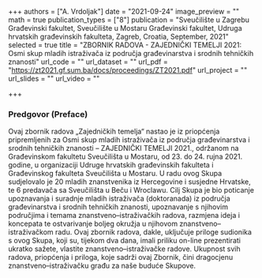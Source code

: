 +++
authors = ["A. Vrdoljak"]
date = "2021-09-24"
image_preview = ""
math = true
publication_types = ["8"]
publication = "Sveučilište u Zagrebu Građevinski fakultet, Sveučilište u Mostaru Građevinski fakultet, Udruga hrvatskih građevinskih fakulteta, Zagreb, Croatia, September, 2021"
selected = true
title = "ZBORNIK RADOVA - ZAJEDNIČKI TEMELJI 2021: Osmi skup mladih istraživača iz područja građevinarstva i srodnih tehničkih znanosti"
url_code = ""
url_dataset = ""
url_pdf = "https://zt2021.gf.sum.ba/docs/proceedings/ZT2021.pdf"
url_project = ""
url_slides = ""
url_video = ""

+++

### Predgovor (Preface)

Ovaj zbornik radova „Zajedničkih temelja“ nastao je iz priopćenja pripremljenih za Osmi skup mladih istraživača iz područja građevinarstva i srodnih tehničkih znanosti – ZAJEDNIČKI TEMELJI 2021., održanom na Građevinskom fakultetu Sveučilišta u Mostaru, od 23. do 24. rujna 2021. godine, u organizaciji Udruge hrvatskih građevinskih fakulteta i Građevinskog fakulteta Sveučilišta u Mostaru. U radu ovog Skupa sudjelovalo je 20 mladih znanstvenika iz Hercegovine i susjedne Hrvatske, te 6 predavača sa Sveučilišta u Beču i Wroclawu. Cilj Skupa je bio poticanje upoznavanja i suradnje mladih istraživača (doktoranada) iz područja građevinarstva i srodnih tehničkih znanosti, upoznavanje s njihovim područjima i temama znanstveno–istraživačkih radova, razmjena ideja i koncepata te ostvarivanje boljeg okružja u njihovom znanstveno–istraživačkom radu. Ovaj zbornik radova, dakle, uključuje priloge sudionika s ovog Skupa, koji su, tijekom dva dana, imali priliku on-line prezentirati ukratko sažete, vlastite znanstveno–istraživačke radove. Ukupnost svih radova, priopćenja i priloga, koje sadrži ovaj Zbornik, čini dragocjenu znanstveno–istraživačku građu za naše buduće Skupove.
